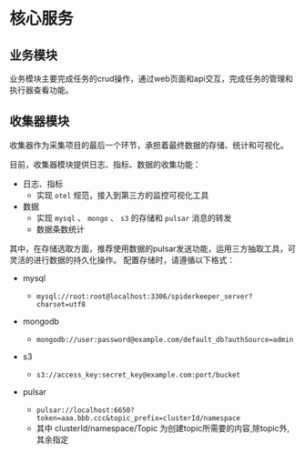 # 核心服务

## 业务模块

业务模块主要完成任务的crud操作，通过web页面和api交互，完成任务的管理和执行器查看功能。

## 收集器模块

收集器作为采集项目的最后一个环节，承担着最终数据的存储、统计和可视化。

目前，收集器模块提供日志、指标、数据的收集功能：

- 日志、指标
    - 实现 `otel` 规范，接入到第三方的监控可视化工具
- 数据
    - 实现 `mysql` 、 `mongo` 、 `s3` 的存储和 `pulsar` 消息的转发
    - 数据条数统计

其中，在存储选取方面，推荐使用数据的pulsar发送功能，运用三方抽取工具，可灵活的进行数据的持久化操作。
配置存储时，请遵循以下格式：

- mysql
    - `mysql://root:root@localhost:3306/spiderkeeper_server?charset=utf8`

- mongodb
    - `mongodb://user:password@example.com/default_db?authSource=admin`
- s3
    - `s3://access_key:secret_key@example.com:port/bucket`
- pulsar
    - `pulsar://localhost:6650?token=aaa.bbb.ccc&topic_prefix=clusterId/namespace`
    - 其中 clusterId/namespace/Topic 为创建topic所需要的内容,除topic外,其余指定
